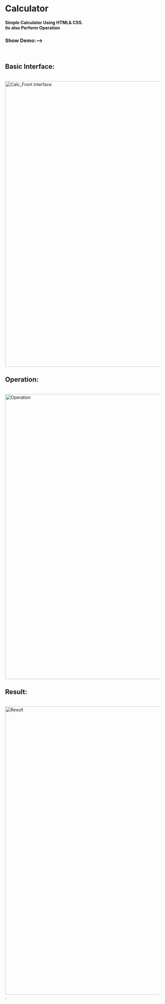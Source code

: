 # Calculator<br>
<h4>Simple Calculator Using HTML& CSS.<br>its also Perform Operation</h4>

<h3>Show Demo:--></h3><br>

<h2>Basic Interface:</h2><br>
<img width="928" alt="Calc_Front Interface" src="https://github.com/user-attachments/assets/51b04dcf-e668-4324-9705-20d171919ef3"><br>

<h2>Operation:</h2><br>
<img width="926" alt="Operation" src="https://github.com/user-attachments/assets/7df2527e-be7c-4aa8-baa2-d6138001e14d"><br>

<h2>Result:</h2><br>
<img width="936" alt="Result" src="https://github.com/user-attachments/assets/83578f29-f548-4ab2-a1d1-ff6270691f24">.




